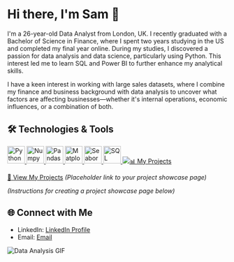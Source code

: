 # Hi there, I'm Sam 👋


I'm a 26-year-old Data Analyst from London, UK. I recently graduated with a Bachelor of Science in Finance, where I spent two years studying in the US and completed my final year online. During my studies, I discovered a passion for data analysis and data science, particularly using Python. This interest led me to learn SQL and Power BI to further enhance my analytical skills.

I have a keen interest in working with large sales datasets, where I combine my finance and business background with data analysis to uncover what factors are affecting businesses—whether it's internal operations, economic influences, or a combination of both.

## 🛠️ Technologies & Tools

<p align="left">
  <a href="https://www.python.org/" target="_blank"> 
    <img src="https://img.icons8.com/color/48/000000/python.png" alt="Python" width="40" height="40"/> 
  </a>
  <a href="https://numpy.org/" target="_blank"> 
    <img src="https://img.icons8.com/color/48/000000/numpy.png" alt="Numpy" width="40" height="40"/>
  </a>
  <a href="https://pandas.pydata.org/" target="_blank">
    <img src="https://img.icons8.com/color/48/000000/pandas.png" alt="Pandas" width="40" height="40"/> 
  </a>
  <a href="https://matplotlib.org/" target="_blank">
    <img src="https://img.icons8.com/color/48/000000/matplotlib.png" alt="Matplotlib" width="40" height="40"/> 
  </a>
  <a href="https://seaborn.pydata.org/" target="_blank">
    <img src="https://seaborn.pydata.org/_static/logo-wide-lightbg.svg" alt="Seaborn" width="40" height="40"/> 
  </a>
  <a href="https://www.microsoft.com/en-us/sql-server/sql-server-downloads" target="_blank">
    <img src="https://img.icons8.com/color/48/000000/microsoft-sql-server.png" alt="SQL Server" width="40" height="40"/> 
  </a>
  <a href="https://powerbi.microsoft.com/" target="_blank">
    <img src="https://img.icons8
      </a>
      </p>

- **Programming Languages:** Python (with Numpy, Pandas, Matplotlib, Seaborn)
- **Database Management:** SQL Server (intermediate to advanced queries)
- **Data Visualization:** Power BI (DAX functions)

## 📊 My Projects

🔗 [View My Projects](#) *(Placeholder link to your project showcase page)*

*(Instructions for creating a project showcase page below)*

## 🌐 Connect with Me

- LinkedIn: [LinkedIn Profile](https://www.linkedin.com/in/samuel-darling-84586b15b/)
- Email: [Email](mailto:sjdarlingbusiness@gmail.com)

![Data Analysis GIF](https://media0.giphy.com/media/v1.Y2lkPTc5MGI3NjExNXlxaGxrMm1xaTltMTBlNmh3bG40MHI3bDE0OWtuaHlvbXJwMTZwayZlcD12MV9pbnRlcm5hbF9naWZfYnlfaWQmY3Q9Zw/LaVp0AyqR5bGsC5Cbm/giphy.webp)  
